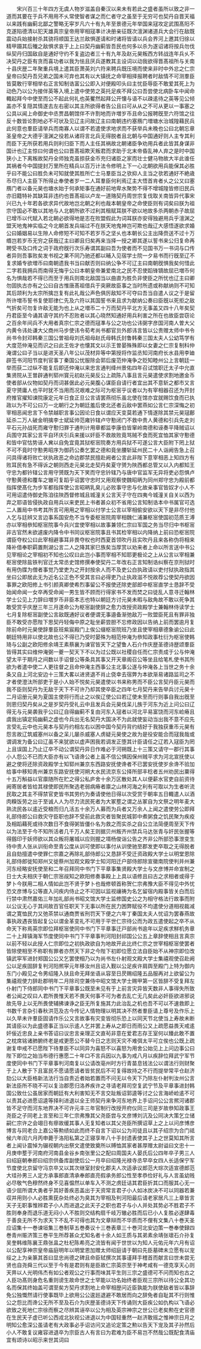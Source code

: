 <!-- { "loadSidebar": true } -->
　　宋兴百三十年四方无虞人物岁滋盖自秦汉以来未有若此之盛者虽所以致之非一道而其要在于兵不用用不乆常使智者谋之而仁者守之虽至于无穷可也契丹自晋天福以来践有幽蓟北鄙之警略无寜岁凡六十有九年至景德元年举国来冦攻定武围髙阳不克遂陷德清以犯天雄真宗皇帝用宰相冦凖计决册亲征既次澶渊诸道兵大会行在敌既震动兵始接射杀其骁将顺国王达兰敌惧遂请和时诸将皆请以兵会界河上邀其归徐以精甲蹑其后殱之敌惧求哀于上上曰契丹幽蓟皆吾民也何多以杀为遂诏诸将按兵勿伐纵契丹归国敌自是通好守约不复盗边者三十有九年及赵元昊叛西方转战连年兵乆不决契丹之臣有贪而喜功者以我为怯且厌兵遂教其主设词以动我欲得晋髙祖所与关南十县庆歴二年聚重兵境上遣其臣萧英刘六符来聘兵既压境而使来非时中外忿之仁宗皇帝曰契丹吾兄弟之国未可弃也其有以大镇抚之命宰相择报聘者时敌情不可测羣臣皆莫敢行宰相举右正言知制诰富公公即入对便殿叩头曰主忧臣辱臣不敢爱其死上为动色乃以公为接伴英等入境上遣中使劳之英托足疾不拜公曰吾尝使北病卧车中闻命輙起拜今中使至而公不起此何礼也英矍然起拜公开懐与语不以疎逺待之英等见公倾盖亦不复隠其情遂去左右密以其主所欲得者告公且曰可从从之不可从更以一事塞之公具以闻上命御史中丞贾昌朝馆伴不许割地而许増岁币且命公报聘旣至六符馆之往反十数皆论割地必不可状及见辽主问故辽主曰南朝违约塞鴈门増塘水治城隍藉民兵此何意也羣臣请举兵而南寡人以谓不若遣使求地求而不获举兵未晚也公曰北朝忘章圣皇帝之大德乎澶渊之役若从诸将言北兵无得脱者且北朝与中国通好则人主专其利而臣下无所获若用兵则利归臣下而人主任其祸故北朝诸臣争劝用兵者此皆其身谋非国计也辽主惊曰何谓也公曰晋髙祖欺天叛君而求助于北末帝昏乱神人弃之是时中国狭小上下离叛故契丹全师独克虽掠获金币充归诸臣之家而壮士健马物故大半此谁任其祸者今中国提封万里所在精兵以百万计法令修明上下一心北朝欲用兵能保其必胜乎曰不能公曰胜负未可知就使其胜所亡士马羣臣当之欤抑人主当之欤若通好不絶歳币尽归人主臣下所得止奉使者岁一二人耳羣臣何利焉辽主大悟首肯者乆之公又曰塞鴈门者以备元昊也塘水始于何承矩事在通好前地卑水聚势不得不增城隍皆修旧民兵亦旧籍特补其缺耳非违约也晋髙祖以卢龙一道赂契丹周世宗复伐取关南皆异代事宋兴已九十年若各欲求异代故地岂北朝之利也哉本朝皇帝之命使臣则有词矣曰朕为祖宗守国必不敢以其地与人北朝所欲不过利其租赋耳朕不欲以地故多杀两朝赤子故屈已增币以代赋入若北朝必欲得地是志在败盟假此为词耳朕亦安得独避用兵乎澶渊之盟天地鬼神实临之今北朝首发兵端过不在朕天地鬼神岂可欺也哉辽大感悟遂欲求婚公曰婚姻易以生隙人命修短不可知不若岁币之坚乆也本朝长公主出降赍送不过十万缗岂若岁币无穷之获哉辽主曰卿且归矣再来当择一授之卿其遂以誓书来公归复命再聘受书及口传之词于政府旣行次乐寿谓其副曰吾为使者而不见国书万一书词与口传者异则吾事败矣发书视之果不同乃驰还都以晡入见宿学士院一夕易书而行旣至辽不复求婚专欲増币曰南朝遗我书当曰献否则曰纳公争不可辽主曰南朝旣惧我矣何惜此二字若我拥兵而南得无悔乎公曰本朝皇帝兼爱南北之民不忍使蹈锋镝故屈已増币何名为惧哉若不得已而至于用兵则南北敌国当以曲直为胜负非使臣之所忧也辽主曰卿勿固执古亦有之公曰自古惟唐髙祖借兵于突厥故臣事之当时所遗或称献纳则不可知其后颉利为太宗所擒岂复有此礼哉公声色俱厉敌知不可夺曰吾当自遣人议之于是留所许増币誓书复使耶律仁先及六符以其国誓书来且求为献纳公奏曰臣旣以死拒之敌气折矣可勿复许敌无能为也上从之増币二十万而契丹平北方无事盖又四十八年矣契丹君臣至今诵其语守其约不忍败者以其心晓然知通好用兵利害之所在也故臣尝窃论之百余年间兵不大用者真宗仁宗之德而冦凖与公之功也公讳弼字彦国河南人曽大父内黄令讳处谦大父商州马步使讳令荀考尚书都官贠外郎讳言皆以公贵赠太师中书令尚书令封邓韩秦三国公曽祖母刘氏祖母赵氏母韩氏封鲁韩秦三国太夫人公幼笃学有大度范仲淹见而识之曰此王佐才也懐其文以示王曽晏殊殊即以女妻之仁宗复制科仲淹谓公曰子当以是进天圣八年公以茂材异等中第授将作监丞知河南府长水县用李廸辟签书河阳节度判官事丁秦国公忧服除会郭后废范仲淹争之贬知睦州公上言朝廷一举而获二过纵不能复后即还仲淹以来忠言通判绛州景佑四年召试馆职迁太子中允直集贤院从王曽辟通判郓州寳元初赵元昊反公上疏陈八事且言元昊遣使求割地邀金币使者部从仪物如契丹而词甚倨此必元昊腹心谋臣自请行者宜出其不意斩之都市又言夏守赟庸人也平时犹不当用而况艰难之际可为枢宻乎议者以为有宰相器召还为开封府推官擢知谏院康定元年日食正旦公言请罢燕彻乐虽北使在馆亦宜就赐饮食而已执政以为不可公曰万一北朝行之为朝廷羞后使北还者云敌中罢燕如公言仁宗深悔之初宰相恶闻忠言下令禁越职言事公因论日食以谓应天变莫若通下情遂除其禁元昊冦鄜延杀二万人破金明擒李士斌延帅范雍钤辖卢守懃闭门不救中贵人黄德和引兵先走刘平石元孙战死而雍守懃归罪于通判计用章都监李康伯皆窜岭南德和诬奏平降贼诏以兵围守其家公言平自环庆引兵来援以奸臣不救故败竟骂贼不食而死宜恤其家守懃德和皆中官怙势诬人兾以自免宜竟其狱枢宻院奏方用兵狱不可遂公言大臣附下罔上狱不可不竟时守懃男昭序为御药公奏乞罢之德和竟坐腰斩延州民二十人诣阙告急上召问具得诸将败亡状执政恶之命边郡禁民擅赴阙者公言此非陛下意宰相恶上知四方有败耳民有急不得诉之朝则西走元昊北走契丹矣夏守赟为陜西都总管又以入内都知王守忠为都钤辖公言用守赟既为天下笑而守忠钤辖乃与唐中官监军无异将吏必怨惧卢守懃黄德和覆车之辙可复蹈乎诏罢守忠时又用观察使魏昭昞为同州郑守忠为殿前都指挥使髙化为步军都指挥使公言昭昞乳臭儿必败事守忠与化故亲事官皆奴才小人不可用诏遣侍御史陈洎往陜西督修城且城潼关公言天子守在四夷今城潼关自关以西为弃之耶语皆侵执政自用兵以来吏民上书者甚众初不省用公言知制诰本中书属官可选二人置局中书考其所言可用用之宰相以付学士公言以宰相偷安欲以天下是非尽付他人乞与廷辨又言边事系国安危不当专委枢宻院周宰相魏仁浦兼枢宻使国初范质王溥亦以宰相叅知枢宻院事今兵兴宜使宰相以故事兼领仁宗曰军国之务当尽归中书枢宻非古官然未欲遽废内降令中书同议枢宻院事且书其检宰相以内降纳上前曰恐枢宻院谓臣夺权公曰此宰相避事耳非畏夺权也时西夏首领吹丹且实吹丹且来各称伪将相来降补借奉职羁置荆湖公言二人之降其家巳族矣当厚赏以劝来者上命以所言送中书公见宰相论之宰相初不知也公叹曰此岂小事而宰相不知耶更极论之上从公言以宰相兼枢宻使除盐铁判官迁太常丞史馆修撰奉使契丹二年改右正言知制诰纠察在京刑狱时有用伪牒为僧者事觉乃堂吏为之开封按余人而不及吏公白执政请以吏付狱执政指其坐曰公即居此无为近名公正色不受其言曰必得吏乃止执政滋不悦故荐公使契丹欲因事罪之欧阳修上书引颜真卿使希烈事留公不报使还除吏部郎中枢宻直学士恳辞不受始闻命闻一女卒再受命闻一男生皆不顾而行得家书不发而焚之曰徒乱人意寻迁翰林学士公见上力辞曰増岁币非臣本志也特以朝廷方讨元昊未暇与敌角故不敢以死争其敢受赏乎庆歴三年三月遂命公为枢宻副使辞之愈力改授资政殿学士兼翰林侍读学士七月复除枢宻副使公言敌既通好议者便谓无事邉备渐弛敌万一败盟臣死且有罪非独臣不敢受亦愿陛下思契丹轻侮中原之耻坐薪尝胆不忘修政因以告纳上前而罢逾月复除前命时元昊使辞羣臣班紫宸殿门上俟公缀枢宻院班乃坐且使宰相章德象谕公曰此朝廷特用非以使北故也公不得已乃受时晏殊为相范仲淹为叅知政事杜衍为枢宻使韩琦与公副之欧阳修余靖王素蔡襄为谏官皆天下之望鲁人石介作庆歴圣德诗歴颂羣臣皆得其实曰维仲淹弼一夔一契天下不以为过公既以社稷自任而仁宗责成于公与仲淹望太平于期月之间数以手诏督公等条具其事又开天章阁召公等坐且给笔札使书其所欲为者遣中使二人更往督之且命仲淹主西事公主北事公遂与仲淹各上当世之务十余条又自上河北安边十三策大畧以进贤退不肖止侥幸去宿弊为本欲渐易诸路监司之不才者使澄汰所部吏于是小人始不悦矣元昊遣使以书来称男而不臣公言契丹臣元昊而我不臣则契丹为无敌于天下不可许乃却其使卒臣之四年七月契丹来告举兵讨元昊十二月诏册元昊为夏国主使将行而止之以俟辽使公曰若辽使未至而行则事自我出旣至则恩归契丹矣从之是岁契丹受礼云中且发兵会元昊伐呆儿族于河东为近上问公曰辽得无与元昊袭我乎公曰辽自得幽蓟不复由河东入冦者以河北平易富饶而河东崄瘠且虞我出镇定捣幽蓟之虚也今兵出无名契丹大国决不为此就使妄动当出我不意不应先言受礼云中也元昊本与契丹约相左右以困中国今契丹背约结好于我独获重币元昊有怨言故辽筑威塞州以备之呆儿屡杀威塞人虏疑元昊使之故为是役安能合而冦我哉或谓调发为备公曰辽虽不来犹欲以虚声困我若调发正堕其计臣请任之辽若入冦臣为罔上且误国上乃止辽卒不动公谓契丹异日作难必于河朔既上十三策又请守一郡行其事小人怨公不已而大臣亦有以飞语谗公者上虽不信公惧因保州贼平求为河北宣抚使以避之使将还除资政殿学士知郓州兼京东西路安抚使谗者不已罢安抚使岁余谗不验加给事中移知靑州兼京东路安抚使河朔大水民流京东公择所部丰稔者五州劝民出粟得十五万斛益以官廪随所在贮之得公私庐舍十余万区散处其人以便薪水官吏自前资待阙寄居者皆给其禄使即民所聚选老弱病瘠者廪之山林河海之利有可取以为生者听流民取之其主不得禁官吏皆书其劳约为奏请使他日得以次受赏于朝率五日輙遣人以酒肉糗饭劳之出于至诚人人为尽力流民死者为大冢塟之谓之丛冢自为文祭之明年麦大熟流民各以逺近受粮而归凢活五十余万人募而为兵者又万余人上闻之遣使劳公即拜礼部侍郎公曰救灾守臣职也辞不受前此救灾者皆聚民城郭中煮粥食之饥民聚为疾疫及相蹈藉死或待次数日不食得粥皆僵仆名为救之而实杀之自公立法简便周至天下传以为法至于今不知所活者几千万人矣王则据贝州叛齐州禁兵马达张青与奸民张握等得劔印于妖师欲以其众叛将屠城以应则握之壻杨俊诣公告之齐非公所部恐事泄变生待中贵人张从训衔命至青公度从训可使即以事付从训使驰至郡发吏卒取之无得脱者且自劾擅遣中使罪仁宗嘉之再除礼部侍郎公又恳辞不受迁资政殿大学士以明堂恩除礼部侍郎徙知郑州又徙蔡州加观文殿学士知河阳迁户部侍郎除宣徽南院使判并州兼河东经略安抚使至和二年召拜同中书门下平章事集贤殿大学士与文彦博并命宣制之日士大夫相庆于朝仁宗宻觇知之欧阳修奏事殿上上具以语修且曰古之求相者或得于梦卜今朕用二相人情如此岂不贤于梦卜也哉修顿首称贺仁宗弗豫大臣不得见中外忧恐文彦博与公等直入问疾内侍止之不可因以监视禳祷为名乞留宿内殿事皆关白而后行禁中肃然嘉佑三年加礼部尚书昭文馆大学士监修国史公之为相守格法行故事而附以公议无心于其间故百官任职天下无事以所在民力困弊赋役不均遣使分道相视裁减谓之寛恤民力又弛茶禁以通商贾省刑罚天下便之六年丁秦国太夫人忧诏为罢春燕故事执政遇丧皆起复公以谓金革变礼不可用于平世仁宗待公而为政五遣使起之卒不从命天下称焉英宗即位拜枢宻使同中书门下平章事迁戸部尚书逾年以足疾求觧机务章二十上拜镇海军节度使同中书门下平章事判河阳封祁国公公五上章辞使相且言真宗以前不轻以此授人仁宗即位之初执政欲自为地故开此比终仁宗之世宰相枢宻使罢者皆除使相至不称职有罪者亦然天下非之今陛下初即位愿立法自臣始不从神宗即位改镇武寜军进封郑国公公又乞罢使相乃以为尚书左仆射观文殿大学士集禧观使召赴阙公以足疾固辞复判河阳熈寜元年移汝州且诏入觐以公足疾许肩舆至殿门上特为御内东门小殿见之令男绍隆入扶且命无拜坐语从容至日昃赐绍隆五品服再对上欲留公为集禧观使力辞赴郡明年二月除司空兼侍中昭文馆大学士赐甲第一区皆辞不受复拜左仆射门下侍郎同中书门下平章事公既至未见有于上前言灾异皆天数非人事得失所致者公闻之叹曰人君所畏惟天若不畏天何事不可为者去乱亡无几矣此必奸臣欲进邪说故先导上以无所畏使辅拂谏诤之臣无所复施其力此治乱之机也吾不可以不速救即上书数千言杂引春秋洪范及古今传记人情物理以明其决不然者羣臣请上尊号及作乐上以久旱未许羣臣固请作乐公又言故事有灾变皆彻乐恐上以同天节北使当上寿故未断其请臣以为此盛德事正当以示逺人乞并罢上寿从之即日而雨公又上疏愿益畏天戒逺奸佞近忠良上亲书答诏曰议忠言亲理正文直茍非意在爱君志存王室何以臻此敢不置之枕席铭诸肺腑终老是戒更愿公不替今日之志则天灾不难弭太平可立俟也公既上疏谢复申戒不已愿陛下待羣臣不以同异为喜怒不以喜怒为用舍公始见上上问边事公曰陛下即位之始当布德行惠愿二十年口不言兵因以九事为戒八月以疾辞位拜武宁军节度使同中书门下平章事判河南复以公请改亳州时方行青苗息钱法公以谓法行则财聚于上人散于下且富民不愿请愿请者皆贫民后不可复得故持之不行而提举常平仓赵济劾公以大臣格新法法行当自贵近者始若置而不问无以令天下乃除左仆射判汝州公言新法臣所不晓不可以复治郡愿归洛养疾许之寻请老拜司空复武宁节及平章事进封韩国公致仕公虽居家而朝廷有大利害知无不言交趾叛诏郭逵等讨之公言海峤崄逺不可以责其必进愿诏逵等择利进退以全王师契丹来争河东地界上手诏问公公言熈河诸郡皆不足守而河东地界决不可许元丰三年官制行改授开府仪同三司是岁故叅知政事王尧臣之子同老上言至和三年仁宗弗豫其父尧臣尝与文彦博刘沆及公同决大策乞立储嗣仁宗许之会翊日有瘳故缓其事人无复知者以其父尧臣所撰诏草上之上以问彦博彦博言与同老合上嘉公等勲绩如此而终不自言下诏以公为司徒且以其子绍宗为合门祗候六年闰六月丙申薨于洛阳私第之正寝享年八十手封遗表使其子上之世莫知其所言者上闻讣震悼为辍视朝内出祭文遣使致奠所以赙恤其家者甚厚赠太尉谥曰文忠十一月庚申塟于河南府河南县金谷乡南张里公之配曰周国夫人晏氏后公四年卒子男三人曰绍庭朝奉郎曰绍宗供备库副使后公一月卒曰绍隆光禄寺丞早卒女四人长适保宁军节度使北京留守冯京卒又以其次继室封安化郡夫人次适承议郎范大琮次适宣德郎范大珪孙男三人定方承事郎直清承奉郎直亮假承务郎公性至孝恭俭好礼与人言虽幼贱必尽敬气色穆然终身不见喜愠然以单车入不测之虏廷诘其君臣折其口而服其心无一语少屈所谓大勇者乎其好善疾恶盖出于天资常言君子小人如冰炭决不可以同器若兼収并用则小人必胜熏莸杂处终必为臭其为宰相及判河阳最后请老家居凡三上章皆言天子无职事惟辨君子小人而进退之此天子之职也君子与小人并处其势必不胜君子不胜则奉身而退乐道无闷小人不胜则交结构扇千岐万辙必胜而后已小人复胜必遂肆毒于善良无所不为求天下不乱不可得也其为文章辩而不华质而不俚有文集八十巻天圣应诏集十一巻谏垣集三巻制草五巻奏议十三巻表章三十巻河北安边策一巻奉使録四巻青州赈济策三巻平生所荐甚众尤知名者十余人如王质与其弟素余靖张瓌石介孙复吴奎韩维陈襄王鼎张昷之杜杞陈希亮之流皆有闻于世世以为知人元佑元年六月有诏以公配享神宗皇帝庙庭明年以明堂恩加赠太师绍庭请于朝曰先臣墓碑未立愿有以宠绥之上为亲篆其首曰显忠尚德之碑且命臣轼撰次其事谨拜手稽首而献言曰世未尝无贤也自尧舜三代以至于今有是君则有是臣故仁宗英宗至于神考咸有一德克享天心则天畀以人光明伟杰有如公者观公之行事而味其平生则三宗之盛德可不问而知也古之人臣功髙则身危名重则谤生故命世之士罕能以功名始终者臣观三宗所以待公全其功名而保其终始盖可谓至矣方契丹求割地上命宰相歴问近臣孰能为朕使敌者皆以事辞免公独慨然请行使事既毕上欲用公公逡廵退避不敢居而向之辞免者自耻其不行则惟公之怨比而谗公无所不至及石介为庆歴圣德诗天下传诵则大臣疾公如仇构以飞语必欲致之死地仁宗徐而察之尽辨其诬卒以公为相及英宗神宗之世公已老矣勲在史官德在生民天子虚已听公西戎北狄视公进退以为中国轻重然一赵济敢摇之惟神宗日月之明知公愈深公虽请老有大政事必手诏访问又追论定策之勲以告天下宠及其子孙然后小人不敢复议雍容进退卒为宗臣古人有言曰为君难为臣不易岂不然哉公既配食清庙宜有颂诗以昭示来世其词曰
